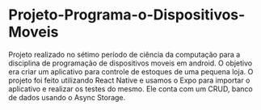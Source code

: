 # Projeto-Programa-o-Dispositivos-Moveis
Projeto realizado no sétimo período de ciência da computação para a disciplina de programação de dispositivos moveis em android. O objetivo era criar um aplicativo para controle de estoques de uma pequena loja.
O projeto foi feito utilizando React Native e usamos o Expo para importar o aplicativo e realizar os testes do mesmo.
Ele conta com um CRUD, banco de dados usando o Async Storage.
